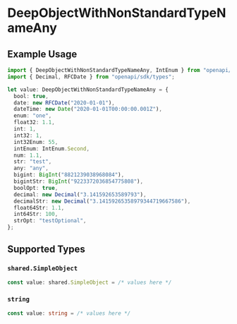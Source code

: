 # DeepObjectWithNonStandardTypeNameAny

## Example Usage

```typescript
import { DeepObjectWithNonStandardTypeNameAny, IntEnum } from "openapi/sdk/models/shared";
import { Decimal, RFCDate } from "openapi/sdk/types";

let value: DeepObjectWithNonStandardTypeNameAny = {
  bool: true,
  date: new RFCDate("2020-01-01"),
  dateTime: new Date("2020-01-01T00:00:00.001Z"),
  enum: "one",
  float32: 1.1,
  int: 1,
  int32: 1,
  int32Enum: 55,
  intEnum: IntEnum.Second,
  num: 1.1,
  str: "test",
  any: "any",
  bigint: BigInt("8821239038968084"),
  bigintStr: BigInt("9223372036854775808"),
  boolOpt: true,
  decimal: new Decimal("3.141592653589793"),
  decimalStr: new Decimal("3.14159265358979344719667586"),
  float64Str: 1.1,
  int64Str: 100,
  strOpt: "testOptional",
};
```

## Supported Types

### `shared.SimpleObject`

```typescript
const value: shared.SimpleObject = /* values here */
```

### `string`

```typescript
const value: string = /* values here */
```

